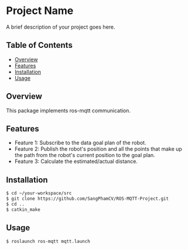 # Project Name

A brief description of your project goes here.

## Table of Contents

- [Overview](#overview)
- [Features](#features)
- [Installation](#installation)
- [Usage](#usage)

## Overview

This package implements ros-mqtt communication.

## Features

- Feature 1: Subscribe to the data goal plan of the robot.
- Feature 2: Publish the robot's position and all the points that make up the path from the robot's current position to the goal plan.
- Feature 3: Calculate the estimated/actual distance.

## Installation

```bash
$ cd ~/your-workspace/src
$ git clone https://github.com/SangPhamCV/ROS-MQTT-Project.git
$ cd ..
$ catkin_make
```

## Usage

```bash
$ roslaunch ros-mqtt mqtt.launch
